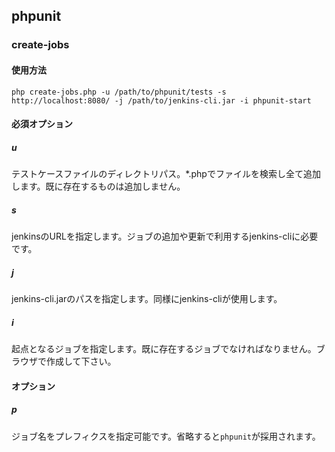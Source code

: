 ## phpunit

### create-jobs

#### 使用方法

```
php create-jobs.php -u /path/to/phpunit/tests -s http://localhost:8080/ -j /path/to/jenkins-cli.jar -i phpunit-start
```

#### 必須オプション

##### u
テストケースファイルのディレクトリパス。*.phpでファイルを検索し全て追加します。既に存在するものは追加しません。

##### s
jenkinsのURLを指定します。ジョブの追加や更新で利用するjenkins-cliに必要です。

##### j
jenkins-cli.jarのパスを指定します。同様にjenkins-cliが使用します。

##### i
起点となるジョブを指定します。既に存在するジョブでなければなりません。ブラウザで作成して下さい。

#### オプション

##### p
ジョブ名をプレフィクスを指定可能です。省略すると`phpunit`が採用されます。
